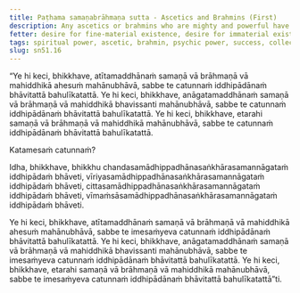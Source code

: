 ```yaml
---
title: Paṭhama samaṇabrāhmaṇa sutta - Ascetics and Brahmins (First)
description: Any ascetics or brahmins who are mighty and powerful have attained such might and power through the development and frequent practice of the four bases of psychic power.
fetter: desire for fine-material existence, desire for immaterial existence, conceit, restlessness, ignorance
tags: spiritual power, ascetic, brahmin, psychic power, success, collectedness, aspiration, persistence, energy, mind, investigation, reflection, close examination, sn, sn45-56, sn51
slug: sn51.16
---
```


“Ye hi keci, bhikkhave, atītamaddhānaṁ samaṇā vā brāhmaṇā vā mahiddhikā ahesuṁ mahānubhāvā, sabbe te catunnaṁ iddhipādānaṁ bhāvitattā bahulīkatattā. Ye hi keci, bhikkhave, anāgatamaddhānaṁ samaṇā vā brāhmaṇā vā mahiddhikā bhavissanti mahānubhāvā, sabbe te catunnaṁ iddhipādānaṁ bhāvitattā bahulīkatattā. Ye hi keci, bhikkhave, etarahi samaṇā vā brāhmaṇā vā mahiddhikā mahānubhāvā, sabbe te catunnaṁ iddhipādānaṁ bhāvitattā bahulīkatattā.

Katamesaṁ catunnaṁ?

Idha, bhikkhave, bhikkhu chandasamādhippadhānasaṅkhārasamannāgataṁ iddhipādaṁ bhāveti, vīriyasamādhippadhānasaṅkhārasamannāgataṁ iddhipādaṁ bhāveti, cittasamādhippadhānasaṅkhārasamannāgataṁ iddhipādaṁ bhāveti, vīmaṁsāsamādhippadhānasaṅkhārasamannāgataṁ iddhipādaṁ bhāveti.

Ye hi keci, bhikkhave, atītamaddhānaṁ samaṇā vā brāhmaṇā vā mahiddhikā ahesuṁ mahānubhāvā, sabbe te imesaṁyeva catunnaṁ iddhipādānaṁ bhāvitattā bahulīkatattā. Ye hi keci, bhikkhave, anāgatamaddhānaṁ samaṇā vā brāhmaṇā vā mahiddhikā bhavissanti mahānubhāvā, sabbe te imesaṁyeva catunnaṁ iddhipādānaṁ bhāvitattā bahulīkatattā. Ye hi keci, bhikkhave, etarahi samaṇā vā brāhmaṇā vā mahiddhikā mahānubhāvā, sabbe te imesaṁyeva catunnaṁ iddhipādānaṁ bhāvitattā bahulīkatattā”ti.
